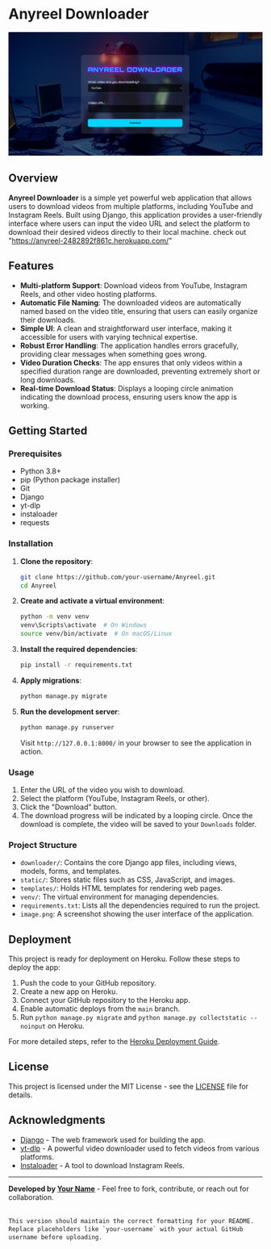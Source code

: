 

# Anyreel Downloader

![Anyreel Downloader Interface](./image.png)

## Overview

**Anyreel Downloader** is a simple yet powerful web application that allows users to download videos from multiple platforms, including YouTube and Instagram Reels. Built using Django, this application provides a user-friendly interface where users can input the video URL and select the platform to download their desired videos directly to their local machine. check out "https://anyreel-2482892f861c.herokuapp.com/"

## Features

- **Multi-platform Support**: Download videos from YouTube, Instagram Reels, and other video hosting platforms.
- **Automatic File Naming**: The downloaded videos are automatically named based on the video title, ensuring that users can easily organize their downloads.
- **Simple UI**: A clean and straightforward user interface, making it accessible for users with varying technical expertise.
- **Robust Error Handling**: The application handles errors gracefully, providing clear messages when something goes wrong.
- **Video Duration Checks**: The app ensures that only videos within a specified duration range are downloaded, preventing extremely short or long downloads.
- **Real-time Download Status**: Displays a looping circle animation indicating the download process, ensuring users know the app is working.

## Getting Started

### Prerequisites

- Python 3.8+
- pip (Python package installer)
- Git
- Django
- yt-dlp
- instaloader
- requests

### Installation

1. **Clone the repository**:

   ```bash
   git clone https://github.com/your-username/Anyreel.git
   cd Anyreel
   ```

2. **Create and activate a virtual environment**:

   ```bash
   python -m venv venv
   venv\Scripts\activate  # On Windows
   source venv/bin/activate  # On macOS/Linux
   ```

3. **Install the required dependencies**:

   ```bash
   pip install -r requirements.txt
   ```

4. **Apply migrations**:

   ```bash
   python manage.py migrate
   ```

5. **Run the development server**:

   ```bash
   python manage.py runserver
   ```

   Visit `http://127.0.0.1:8000/` in your browser to see the application in action.

### Usage

1. Enter the URL of the video you wish to download.
2. Select the platform (YouTube, Instagram Reels, or other).
3. Click the "Download" button.
4. The download progress will be indicated by a looping circle. Once the download is complete, the video will be saved to your `Downloads` folder.

### Project Structure

- `downloader/`: Contains the core Django app files, including views, models, forms, and templates.
- `static/`: Stores static files such as CSS, JavaScript, and images.
- `templates/`: Holds HTML templates for rendering web pages.
- `venv/`: The virtual environment for managing dependencies.
- `requirements.txt`: Lists all the dependencies required to run the project.
- `image.png`: A screenshot showing the user interface of the application.

## Deployment

This project is ready for deployment on Heroku. Follow these steps to deploy the app:

1. Push the code to your GitHub repository.
2. Create a new app on Heroku.
3. Connect your GitHub repository to the Heroku app.
4. Enable automatic deploys from the `main` branch.
5. Run `python manage.py migrate` and `python manage.py collectstatic --noinput` on Heroku.

For more detailed steps, refer to the [Heroku Deployment Guide](https://devcenter.heroku.com/articles/getting-started-with-django).

## License

This project is licensed under the MIT License - see the [LICENSE](LICENSE) file for details.

## Acknowledgments

- [Django](https://www.djangoproject.com/) - The web framework used for building the app.
- [yt-dlp](https://github.com/yt-dlp/yt-dlp) - A powerful video downloader used to fetch videos from various platforms.
- [Instaloader](https://instaloader.github.io/) - A tool to download Instagram Reels.

---

**Developed by [Your Name](https://github.com/your-username)** - Feel free to fork, contribute, or reach out for collaboration.
```

This version should maintain the correct formatting for your README. Replace placeholders like `your-username` with your actual GitHub username before uploading.
